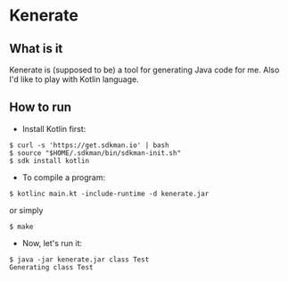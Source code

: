 # Kenerate

## What is it

Kenerate is (supposed to be) a tool for generating Java code for me. Also I'd
like to play with Kotlin language.

## How to run

* Install Kotlin first:

```console
$ curl -s 'https://get.sdkman.io' | bash
$ source "$HOME/.sdkman/bin/sdkman-init.sh"
$ sdk install kotlin
```

* To compile a program:

```console
$ kotlinc main.kt -include-runtime -d kenerate.jar
```

or simply

```console
$ make
```

* Now, let's run it:
```console
$ java -jar kenerate.jar class Test
Generating class Test
```
